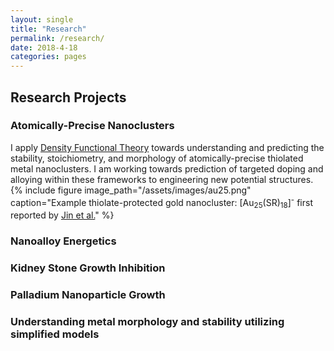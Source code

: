 ```yaml
---
layout: single
title: "Research"
permalink: /research/
date: 2018-4-18
categories: pages
---
```

## Research Projects
### Atomically-Precise Nanoclusters
I apply [Density Functional Theory](http://kitchingroup.cheme.cmu.edu/dft-book/dft.pdf) towards understanding and predicting the stability, stoichiometry, and morphology of atomically-precise thiolated metal nanoclusters. I am working towards prediction of targeted doping and alloying within these frameworks to engineering new potential structures.
{% include figure image_path="/assets/images/au25.png" caption="Example thiolate-protected gold nanocluster: [Au<sub>25</sub>(SR)<sub>18</sub>]<sup>-</sup> first reported by [Jin et al.](https://pubs.acs.org/doi/abs/10.1021/ja801173r)" %}
### Nanoalloy Energetics
### Kidney Stone Growth Inhibition
### Palladium Nanoparticle Growth
### Understanding metal morphology and stability utilizing simplified models
